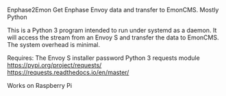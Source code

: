 Enphase2Emon
Get Enphase Envoy data and transfer to EmonCMS. Mostly Python

This is a Python 3 program intended to run under systemd as a daemon. It will access the stream from an Envoy S and transfer the data to EmonCMS. The system overhead is minimal. 

Requires: 
The Envoy S installer password
Python 3 requests module 
          https://pypi.org/project/requests/
          https://requests.readthedocs.io/en/master/

Works on Raspberry Pi
